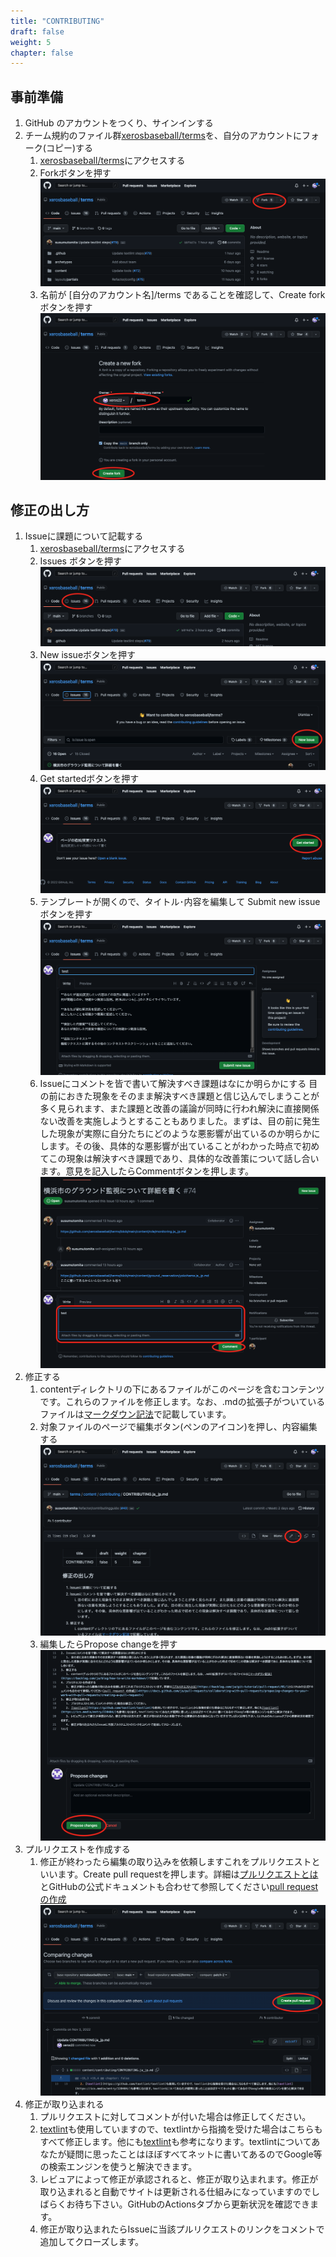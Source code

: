 ```yaml
---
title: "CONTRIBUTING"
draft: false
weight: 5
chapter: false
---
```


## 事前準備

1. GitHub のアカウントをつくり、サインインする
2. チーム規約のファイル群[xerosbaseball/terms](https://github.com/xerosbaseball/terms)を、自分のアカウントにフォーク(コピー)する
   1. [xerosbaseball/terms](https://github.com/xerosbaseball/terms)にアクセスする
   2. Forkボタンを押す
      ![Fork](images/fork.png)
   3. 名前が [自分のアカウント名]/terms であることを確認して、Create fork ボタンを押す
      ![Create fork](images/create_fork.png)

## 修正の出し方

1. Issueに課題について記載する
   1. [xerosbaseball/terms](https://github.com/xerosbaseball/terms)にアクセスする
   2. Issues ボタンを押す
      ![Fork](images/issues.png)
   3. New issueボタンを押す
      ![Fork](images/new_issue.png)
   4. Get startedボタンを押す
      ![Fork](images/get_start.png)
   5. テンプレートが開くので、タイトル･内容を編集して Submit new issue ボタンを押す
      ![Fork](images/template.png)
   6. Issueにコメントを皆で書いて解決すべき課題はなにか明らかにする
      目の前におきた現象をそのまま解決すべき課題と信じ込んでしまうことが多く見られます、また課題と改善の議論が同時に行われ解決に直接関係ない改善を実施しようとすることもありました。まずは、目の前に発生した現象が実際に自分たちにどのような悪影響が出ているのか明らかにします。その後、具体的な悪影響が出ていることがわかった時点で初めてこの現象は解決すべき課題であり、具体的な改善策について話し合います。意見を記入したらCommentボタンを押します。
      ![Fork](images/comment.png)
2. 修正する
   1. contentディレクトリの下にあるファイルがこのページを含むコンテンツです。これらのファイルを修正します。なお、.mdの拡張子がついているファイルは[マークダウン記法](https://backlog.com/ja/blog/how-to-write-markdown/)で記載しています。
   2. 対象ファイルのページで編集ボタン(ペンのアイコン)を押し、内容編集する
      ![Fork](images/edit.png)
   3. 編集したらPropose changeを押す
      ![Fork](images/propose_change.png)
3. プルリクエストを作成する
   1. 修正が終わったら編集の取り込みを依頼しますこれをプルリクエストといいます。Create pull requestを押します。詳細は[プルリクエストとは](https://backlog.com/ja/git-tutorial/pull-request/01/)とGitHubの公式ドキュメントも合わせて参照してください[pull request の作成](<https://docs.github.com/ja/pull-requests/collaborating-with-pull-requests/proposing-changes-to-your-work-with-pull-requests/creating-a-pull-request>)
      ![Fork](images/pull_request.png)
4. 修正が取り込まれる
   1. プルリクエストに対してコメントが付いた場合は修正してください。
   2. [textlint](https://github.com/textlint/textlint)も使用していますので、textlintから指摘を受けた場合はこちらもすべて修正します。他にも[textlint](https://ics.media/entry/220404/)も参考になります。textlintについてあなたが疑問に思ったことはほぼすべてネットに書いてあるのでGoogle等の検索エンジンを使うと解決できます。
   3. レビュアによって修正が承認されると、修正が取り込まれます。修正が取り込まれると自動でサイトは更新される仕組みになっていますのでしばらくお待ち下さい。GitHubのActionsタブから更新状況を確認できます。
   4. 修正が取り込まれたらIssueに当該プルリクエストのリンクをコメントで追加してクローズします。
